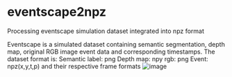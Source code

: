 # eventscape2npz
Processing eventscape simulation dataset integrated into npz format

Eventscape is a simulated dataset containing semantic segmentation, depth map, original RGB image event data and corresponding timestamps.
The dataset format is:
Semantic label: png
Depth map: npy
rgb: png
Event: npz(x,y,t,p)
and their respective frame formats
![image](https://github.com/Kingtorah/eventscape2npz/assets/98264691/eb4078a9-17b0-4770-80e4-5d4a57f93069)
